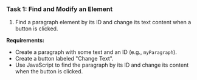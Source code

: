 ### **Task 1: Find and Modify an Element**
1. Find a paragraph element by its ID and change its text content when a button is clicked.

**Requirements:**
- Create a paragraph with some text and an ID (e.g., `myParagraph`).
- Create a button labeled "Change Text".
- Use JavaScript to find the paragraph by its ID and change its content when the button is clicked.
